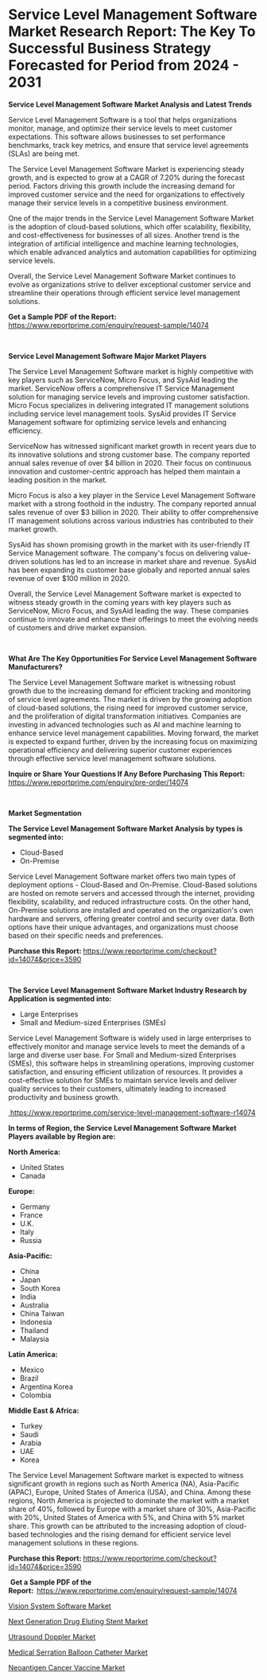 <p><h1>Service Level Management Software Market Research Report: The Key To Successful Business Strategy Forecasted for Period from 2024 - 2031</h1></p><p><strong>Service Level Management Software Market Analysis and Latest Trends</strong></p>
<p><p>Service Level Management Software is a tool that helps organizations monitor, manage, and optimize their service levels to meet customer expectations. This software allows businesses to set performance benchmarks, track key metrics, and ensure that service level agreements (SLAs) are being met.</p><p>The Service Level Management Software Market is experiencing steady growth, and is expected to grow at a CAGR of 7.20% during the forecast period. Factors driving this growth include the increasing demand for improved customer service and the need for organizations to effectively manage their service levels in a competitive business environment. </p><p>One of the major trends in the Service Level Management Software Market is the adoption of cloud-based solutions, which offer scalability, flexibility, and cost-effectiveness for businesses of all sizes. Another trend is the integration of artificial intelligence and machine learning technologies, which enable advanced analytics and automation capabilities for optimizing service levels.</p><p>Overall, the Service Level Management Software Market continues to evolve as organizations strive to deliver exceptional customer service and streamline their operations through efficient service level management solutions.</p></p>
<p><strong>Get a Sample PDF of the Report:&nbsp;</strong> <a href="https://www.reportprime.com/enquiry/request-sample/14074">https://www.reportprime.com/enquiry/request-sample/14074</a></p>
<p>&nbsp;</p>
<p><strong>Service Level Management Software Major Market Players</strong></p>
<p><p>The Service Level Management Software market is highly competitive with key players such as ServiceNow, Micro Focus, and SysAid leading the market. ServiceNow offers a comprehensive IT Service Management solution for managing service levels and improving customer satisfaction. Micro Focus specializes in delivering integrated IT management solutions including service level management tools. SysAid provides IT Service Management software for optimizing service levels and enhancing efficiency.</p><p>ServiceNow has witnessed significant market growth in recent years due to its innovative solutions and strong customer base. The company reported annual sales revenue of over $4 billion in 2020. Their focus on continuous innovation and customer-centric approach has helped them maintain a leading position in the market.</p><p>Micro Focus is also a key player in the Service Level Management Software market with a strong foothold in the industry. The company reported annual sales revenue of over $3 billion in 2020. Their ability to offer comprehensive IT management solutions across various industries has contributed to their market growth.</p><p>SysAid has shown promising growth in the market with its user-friendly IT Service Management software. The company's focus on delivering value-driven solutions has led to an increase in market share and revenue. SysAid has been expanding its customer base globally and reported annual sales revenue of over $100 million in 2020.</p><p>Overall, the Service Level Management Software market is expected to witness steady growth in the coming years with key players such as ServiceNow, Micro Focus, and SysAid leading the way. These companies continue to innovate and enhance their offerings to meet the evolving needs of customers and drive market expansion.</p></p>
<p>&nbsp;</p>
<p><strong>What Are The Key Opportunities For Service Level Management Software Manufacturers?</strong></p>
<p><p>The Service Level Management Software market is witnessing robust growth due to the increasing demand for efficient tracking and monitoring of service level agreements. The market is driven by the growing adoption of cloud-based solutions, the rising need for improved customer service, and the proliferation of digital transformation initiatives. Companies are investing in advanced technologies such as AI and machine learning to enhance service level management capabilities. Moving forward, the market is expected to expand further, driven by the increasing focus on maximizing operational efficiency and delivering superior customer experiences through effective service level management software solutions.</p></p>
<p><strong>Inquire or Share Your Questions If Any Before Purchasing This Report:</strong> <a href="https://www.reportprime.com/enquiry/pre-order/14074">https://www.reportprime.com/enquiry/pre-order/14074</a></p>
<p>&nbsp;</p>
<p><strong>Market Segmentation</strong></p>
<p><strong>The Service Level Management Software Market Analysis by types is segmented into:</strong></p>
<p><ul><li>Cloud-Based</li><li>On-Premise</li></ul></p>
<p><p>Service Level Management Software market offers two main types of deployment options - Cloud-Based and On-Premise. Cloud-Based solutions are hosted on remote servers and accessed through the internet, providing flexibility, scalability, and reduced infrastructure costs. On the other hand, On-Premise solutions are installed and operated on the organization's own hardware and servers, offering greater control and security over data. Both options have their unique advantages, and organizations must choose based on their specific needs and preferences.</p></p>
<p><strong>Purchase this Report:&nbsp;</strong><a href="https://www.reportprime.com/checkout?id=14074&price=3590">https://www.reportprime.com/checkout?id=14074&price=3590</a></p>
<p>&nbsp;</p>
<p><strong>The Service Level Management Software Market Industry Research by Application is segmented into:</strong></p>
<p><ul><li>Large Enterprises</li><li>Small and Medium-sized Enterprises (SMEs)</li></ul></p>
<p><p>Service Level Management Software is widely used in large enterprises to effectively monitor and manage service levels to meet the demands of a large and diverse user base. For Small and Medium-sized Enterprises (SMEs), this software helps in streamlining operations, improving customer satisfaction, and ensuring efficient utilization of resources. It provides a cost-effective solution for SMEs to maintain service levels and deliver quality services to their customers, ultimately leading to increased productivity and business growth.</p></p>
<p><a href="https://www.reportprime.com/service-level-management-software-r14074">&nbsp;https://www.reportprime.com/service-level-management-software-r14074</a></p>
<p><strong>In terms of Region, the Service Level Management Software Market Players available by Region are:</strong></p>
<p>
    <p> <strong> North America: </strong>
        <ul>
            <li>United States</li>
            <li>Canada</li>
        </ul>
        </p> 
    <p> <strong> Europe: </strong>
        <ul>
            <li>Germany</li>
            <li>France</li>
            <li>U.K.</li>
            <li>Italy</li>
            <li>Russia</li>
        </ul>
        </p> 
    <p> <strong> Asia-Pacific: </strong>
        <ul>
            <li>China</li>
            <li>Japan</li>
            <li>South Korea</li>
            <li>India</li>
            <li>Australia</li>
            <li>China Taiwan</li>
            <li>Indonesia</li>
            <li>Thailand</li>
            <li>Malaysia</li>
        </ul>
        </p> 
    <p> <strong> Latin America: </strong>
        <ul>
            <li>Mexico</li>
            <li>Brazil</li>
            <li>Argentina Korea</li>
            <li>Colombia</li>
        </ul>
        </p> 
    <p> <strong> Middle East & Africa: </strong>
        <ul>
            <li>Turkey</li>
            <li>Saudi</li>
            <li>Arabia</li>
            <li>UAE</li>
            <li>Korea</li>
        </ul>
    </p>
    </p>
<p><p>The Service Level Management Software market is expected to witness significant growth in regions such as North America (NA), Asia-Pacific (APAC), Europe, United States of America (USA), and China. Among these regions, North America is projected to dominate the market with a market share of 40%, followed by Europe with a market share of 30%, Asia-Pacific with 20%, United States of America with 5%, and China with 5% market share. This growth can be attributed to the increasing adoption of cloud-based technologies and the rising demand for efficient service level management solutions in these regions.</p></p>
<p><strong>Purchase this Report: </strong><a href="https://www.reportprime.com/checkout?id=14074&price=3590">https://www.reportprime.com/checkout?id=14074&price=3590</a></p>
<p>&nbsp;<strong>Get a Sample PDF of the Report:&nbsp;&nbsp;</strong><a href="https://www.reportprime.com/enquiry/request-sample/14074">https://www.reportprime.com/enquiry/request-sample/14074</a></p>
<p><strong></strong></p>
<p><p><a href="https://github.com/lizaRempel/Market-Research-Report-List-1/blob/main/vision-system-software-market.md">Vision System Software Market</a></p><p><a href="https://medium.com/@joeyojholms59/next-generation-drug-eluting-stent-market-emerging-trends-and-future-prospects-for-period-from-2024-d90c3755d97d">Next Generation Drug Eluting Stent Market</a></p><p><a href="https://medium.com/@mariedawsonv3/global-utrasound-doppler-market-by-product-type-by-application-by-region-and-companies-industry-cdda85a25bb4">Utrasound Doppler Market</a></p><p><a href="https://medium.com/@robeathews675666/medical-serration-balloon-catheter-market-size-growth-trends-statistics-forecasts-2024-2a72aac24172">Medical Serration Balloon Catheter Market</a></p><p><a href="https://github.com/Krdamani25/Market-Research-Report-List-2/blob/main/neoantigen-cancer-vaccine-market.md">Neoantigen Cancer Vaccine Market</a></p></p>